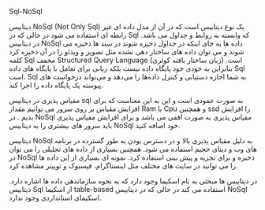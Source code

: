Sql-NoSql

دیتابیس NoSql (Not Only Sql) یک نوع دیتابیس است که در آن از مدل داده ای غیر رابطه ای استفاده می شود در حالی که در Sql  که وابسته به روابط و جداول می باشد.
در دیتابیس NoSql داده ها به جای اینکه در جداول ذخیره شوند در سند ها ذخیره می شوند و می توان داده های ساختار دهی نشده مثل تصویر و ویدئو را در آن ذخیره کرد
کلمه Sql مخفف Structured Query Language (زبان ساختار یافته کوئری) است. بنابراین به خودی خود پایگاه داده نیست بلکه زبانی برای تعامل با پایگاه های داده Sql است.  Sql به شما اجازه دستیابی و کنترل داده‌ها را می‌دهد و می‌تواند درخواست های پیوسته یک پایگاه داده را اجرا کند. 

مقیاس پذیری در دیتابیس sql  به صورت عمودی است و این به این معناست که برای افزایش مقیاس بر روی سرور می توانیم مقدار Ram یا Cpu و همچنین ssd را افزایش بدیم .
در NoSql  مقیاس پذیری به صورت افقی می باشد و برای افزایش مقیاس پذیری باید سرور های بیشتری را به دیتابیس NoSql خود اضافه کنید.

دیتابیس NoSql به دلیل مقیاس پذیری بالا و در دسترس بودن به طور گسترده در برنامه های وب و دیتای حجیم استفاده می شود. همچنین بسیاری از داده های تحلیلی را می توان در NoSql ذخیره و برای تجزیه و پیش بینی استفاده کرد. نمونه ای بسیاری از این داده ها را می توانید در سایت های مختلف مثل اینستاگرام، فیسبوک و توییتر مشاهده کرد.

در دیتابیس ها مبحثی به نام اسکیما وجود دارد که به نحوه سازماندهی داده ها اشاره دارد. دیتابیس Sql از اسکیما table-based استفاده می کند در حالی که در دیتابیس NoSql اسکیمای استانداردی وجود ندارد.
